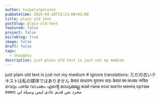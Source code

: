 ```yaml
---
author: turpelurpeluren
pubDatetime: 2024-04-28T13:23:00+01:00
title: plain old text
postSlug: plain-old-text
featured: false
project: false
microblog: true
image: false
draft: false
tags:
  - thoughts
description: just plain old text is just not my medium
---
```


just plain old text is just not my medium # ignore translations: ただの古いテキストは私の媒体ではありません केवलं साधारणः पुरातनः पाठः केवलं मम माध्यमः नास्ति വെറും പഴയ വാചകം എൻ്റെ മാധ്യമമല്ല жай ғана ескі мәтін менің ортам емес مجرد نص قديم عادي ليس وسيلة لي
